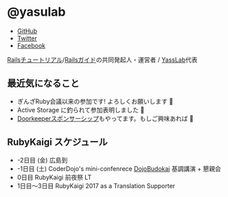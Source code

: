 # @yasulab

* [GitHub](https://github.com/yasulab)
* [Twitter](https://twitter.com/yasulab)
* [Facebook](https://facebook.com/yasulab)

[Railsチュートリアル](https://railstutorial.jp/)/[Railsガイド](https://railsguides.jp/)の共同発起人・運営者 / [YassLab](https://yasslab.jp/)代表

## 最近気になること

* ぎんざRuby会議以来の参加です! よろしくお願いします :bow:
* Active Storage に釣られて参加表明しました 🎣
* [Doorkeeperスポンサーシップ](https://yasslab.jp/ja/doorkeeper/)もやってます。もしご興味あれば :pray:

## RubyKaigi スケジュール

- -2日目 (金) 広島到
- -1日目 (土) CoderDojo's mini-confenrece [DojoBudokai](http://www.coderdojo-hiroshima.com/budokai) 基調講演 + 懇親会
-  0日目 RubyKaigi 前夜祭 LT 
-  1日目〜3日目 RubyKaigi 2017 as a Translation Supporter
